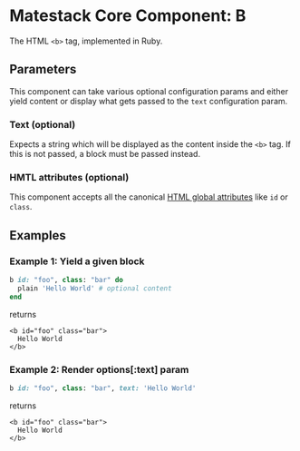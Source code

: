 # Matestack Core Component: B

The HTML `<b>` tag, implemented in Ruby.

## Parameters

This component can take various optional configuration params and either yield content or display what gets passed to the `text` configuration param.

### Text \(optional\)

Expects a string which will be displayed as the content inside the `<b>` tag. If this is not passed, a block must be passed instead.

### HMTL attributes \(optional\)

This component accepts all the canonical [HTML global attributes](https://www.w3schools.com/tags/ref_standardattributes.asp) like `id` or `class`.

## Examples

### Example 1: Yield a given block

```ruby
b id: "foo", class: "bar" do
  plain 'Hello World' # optional content
end
```

returns

```markup
<b id="foo" class="bar">
  Hello World
</b>
```

### Example 2: Render options\[:text\] param

```ruby
b id: "foo", class: "bar", text: 'Hello World'
```

returns

```markup
<b id="foo" class="bar">
  Hello World
</b>
```

